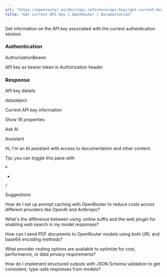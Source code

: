 ```yaml
---
url: "https://openrouter.ai/docs/api-reference/api-keys/get-current-key"
title: "Get current API key | OpenRouter | Documentation"
---
```


Get information on the API key associated with the current authentication session

### Authentication

AuthorizationBearer

API key as bearer token in Authorization header

### Response

API key details

dataobject

Current API key information

Show 16 properties

Ask AI

Assistant

Hi, I'm an AI assistant with access to documentation and other content.

Tip: you can toggle this pane with

`⌘`

+

`/`

Suggestions

How do I set up prompt caching with OpenRouter to reduce costs across different providers like OpenAI and Anthropic?

What's the difference between using :online suffix and the web plugin for enabling web search in my model responses?

How can I send PDF documents to OpenRouter models using both URL and base64 encoding methods?

What provider routing options are available to optimize for cost, performance, or data privacy requirements?

How do I implement structured outputs with JSON Schema validation to get consistent, type-safe responses from models?